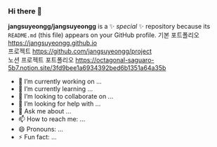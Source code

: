 ### Hi there 👋

**jangsuyeongg/jangsuyeongg** is a ✨ _special_ ✨ repository because its `README.md` (this file) appears on your GitHub profile.
기본 포트폴리오 https://jangsuyeongg.github.io <br/>
프로젝트 https://github.com/jangsuyeongg/project <br/>
노션 프로젝트 포트폴리오 https://octagonal-saguaro-5b7.notion.site/3fd9bee1a6934392bed6b1351a64a35b

- 🔭 I’m currently working on ...
- 🌱 I’m currently learning ...
- 👯 I’m looking to collaborate on ...
- 🤔 I’m looking for help with ...
- 💬 Ask me about ...
- 📫 How to reach me: ...
- 😄 Pronouns: ...
- ⚡ Fun fact: ...

